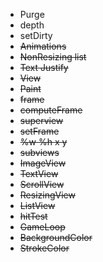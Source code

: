 * Purge
* depth
* setDirty
* ~~Animations~~
* ~~NonResizing list~~
* ~~Text Justify~~
* ~~View~~
* ~~Paint~~
* ~~frame~~
* ~~computeFrame~~
* ~~superview~~
* ~~setFrame~~
* ~~%w %h x y~~
* ~~subviews~~
* ~~ImageView~~
* ~~TextView~~
* ~~ScrollView~~
* ~~ResizingView~~
* ~~ListView~~
* ~~hitTest~~
* ~~GameLoop~~
* ~~BackgroundColor~~
* ~~StrokeColor~~